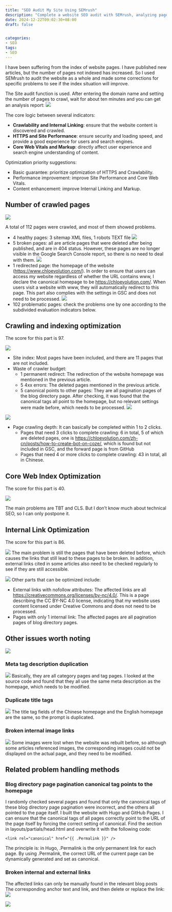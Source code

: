 ```yaml
---
title: "SEO Audit My Site Using SEMrush"
description: "Complete a website SEO audit with SEMrush, analyzing page crawling, crawling issues, HTTPS security, core web page metrics, website performance, internal link optimization, and structured data."
date: 2024-12-22T09:02:30+08:00
draft: false


categories:
- SEO
tags:
- SEO
---
```



I have been suffering from the index of website pages. I have published new articles, but the number of pages not indexed has increased. So I used SEMrush to audit the website as a whole and made some corrections for specific problems to see if the index situation will improve.

The Site audit function is used. After entering the domain name and setting the number of pages to crawl, wait for about ten minutes and you can get an analysis report:
![](semrush-site-audit-report.png)

The core logic between several indicators:
- **Crawlability and Internal Linking**: ensure that the website content is discovered and crawled.
- **HTTPS and Site Performance**: ensure security and loading speed, and provide a good experience for users and search engines.
- **Core Web Vitals and Markup**: directly affect user experience and search engine understanding of content.

Optimization priority suggestions:
- Basic guarantee: prioritize optimization of HTTPS and Crawlability.
- Performance improvement: improve Site Performance and Core Web Vitals.
- Content enhancement: improve Internal Linking and Markup.

## Number of crawled pages
![](semrush-site-audit-crawled-pages.png)

A total of 112 pages were crawled, and most of them showed problems.
- 4 healthy pages: 3 sitemap XML files, 1 robots TEXT file
![](crawled-pages-health.png)
- 5 broken pages: all are article pages that were deleted after being published, and are in 404 status. However, these pages are no longer visible in the Google Search Console report, so there is no need to deal with them.
![](crawled-pages-broken.png)
- 1 redirected page: the homepage of the website (https://www.chloevolution.com/). In order to ensure that users can access my website regardless of whether the URL contains www, I declare the canonical homepage to be https://chloevolution.com/. When users visit a website with www, they will automatically redirect to this page. This part also complies with the settings in GSC and does not need to be processed.
![](crawled-pages-redirects.png)
- 102 problematic pages: check the problems one by one according to the subdivided evaluation indicators below.

## Crawling and indexing optimization
The score for this part is 97.

![](semrush-site-audit-crawlability-1.png)

- Site index: Most pages have been included, and there are 11 pages that are not included.
- Waste of crawler budget:
    - 1 permanent redirect: The redirection of the website homepage was mentioned in the previous article.
    - 5 4xx errors: The deleted pages mentioned in the previous article.
    - 5 canonical points to other pages: They are all pagination pages of the blog directory page. After checking, it was found that the canonical tags all point to the homepage, but no relevant settings were made before, which needs to be processed.
![](crawlability-canonical-to-other-page.png)

![](semrush-site-audit-crawlability-2.png)
- Page crawling depth: It can basically be completed within 1 to 2 clicks.
    - Pages that need 3 clicks to complete crawling: 6 in total, 5 of which are deleted pages, one is https://chloevolution.com/zh-cn/posts/how-to-create-bot-on-coze/, which is found but not included in GSC, and the forward page is from GitHub
    - Pages that need 4 or more clicks to complete crawling: 43 in total, all in Chinese.

## Core Web Index Optimization
The score for this part is 40.

![](semrush-site-audit-core-web-vitals.png)

The main problems are TBT and CLS. But I don’t know much about technical SEO, so I can only postpone it.

## Internal Link Optimization
The score for this part is 86.

![](internal-link-issues-1.png)
The main problem is still the pages that have been deleted before, which causes the links that still lead to these pages to be broken. In addition, external links cited in some articles also need to be checked regularly to see if they are still accessible.

![](internal-link-issues-2.png)
Other parts that can be optimized include:
- External links with nofollow attributes: The affected links are all https://creativecommons.org/licenses/by-nc/4.0/. This is a page describing the CC BY-NC 4.0 license, indicating that my website uses content licensed under Creative Commons and does not need to be processed.
- Pages with only 1 internal link: The affected pages are all pagination pages of blog directory pages.

## Other issues worth noting
![](other-top-issues.png)

### Meta tag description duplication
![](duplicate-meta-descriptions.png)
Basically, they are all category pages and tag pages. I looked at the source code and found that they all use the same meta description as the homepage, which needs to be modified.

### Duplicate title tags
![](duplicate-title-tags.png)
The title tag fields of the Chinese homepage and the English homepage are the same, so the prompt is duplicated.

### Broken internal image links
![](broken-internal-images.png)
Some images were lost when the website was rebuilt before, so although some articles referenced images, the corresponding images could not be displayed on the actual page, and they need to be modified.

## Related problem handling methods
### Blog directory page pagination canonical tag points to the homepage
I randomly checked several pages and found that only the canonical tags of these blog directory page pagination were incorrect, and the others all pointed to the page itself. I built the website with Hugo and GitHub Pages. I can ensure that the canonical tags of all pages correctly point to the URL of the page itself by forcing the correct setting of canonical.
Find the <head> section in layouts/partials/head.html and overwrite it with the following code:
```
<link rel="canonical" href="{{ .Permalink }}" />
```

The principle is: in Hugo, .Permalink is the only permanent link for each page. By using .Permalink, the correct URL of the current page can be dynamically generated and set as canonical.

### Broken internal and external links
The affected links can only be manually found in the relevant blog posts The corresponding anchor text and link, and then delete or replace the link:
![](broken-internal-links.png)

![](broken-external-links.png)